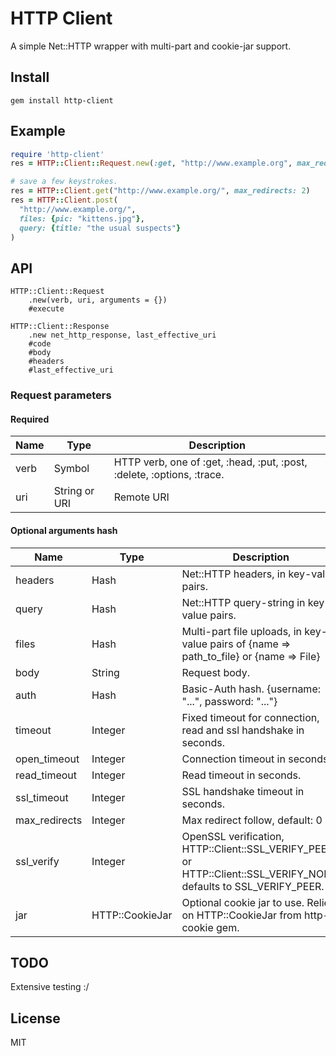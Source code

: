 # HTTP Client

A simple Net::HTTP wrapper with multi-part and cookie-jar support.

## Install

```
gem install http-client
```

## Example

```ruby
require 'http-client'
res = HTTP::Client::Request.new(:get, "http://www.example.org", max_redirects: 2).execute

# save a few keystrokes.
res = HTTP::Client.get("http://www.example.org/", max_redirects: 2)
res = HTTP::Client.post(
  "http://www.example.org/",
  files: {pic: "kittens.jpg"},
  query: {title: "the usual suspects"}
)
```

## API

```
HTTP::Client::Request
    .new(verb, uri, arguments = {})
    #execute

HTTP::Client::Response
    .new net_http_response, last_effective_uri
    #code
    #body
    #headers
    #last_effective_uri
```

### Request parameters

#### Required

| Name | Type | Description |
|------|------|-------------|
| verb | Symbol | HTTP verb, one of :get, :head, :put, :post, :delete, :options, :trace. |
| uri | String or URI | Remote URI |

#### Optional arguments hash

| Name | Type | Description |
|------|------|-------------|
| headers | Hash | Net::HTTP headers, in key-value pairs. |
| query | Hash | Net::HTTP query-string in key-value pairs. |
| files | Hash | Multi-part file uploads, in key-value pairs of {name => path_to_file} or {name => File} |
| body | String | Request body. |
| auth | Hash | Basic-Auth hash. {username: "...", password: "..."} |
| timeout | Integer | Fixed timeout for connection, read and ssl handshake in seconds. |
| open_timeout | Integer | Connection timeout in seconds. |
| read_timeout | Integer | Read timeout in seconds. |
| ssl_timeout | Integer | SSL handshake timeout in seconds. |
| max_redirects | Integer | Max redirect follow, default: 0 |
| ssl_verify | Integer | OpenSSL verification, HTTP::Client::SSL_VERIFY_PEER or HTTP::Client::SSL_VERIFY_NONE, defaults to SSL_VERIFY_PEER. |
| jar | HTTP::CookieJar | Optional cookie jar to use. Relies on HTTP::CookieJar from http-cookie gem. |

## TODO

Extensive testing :/

## License

MIT
